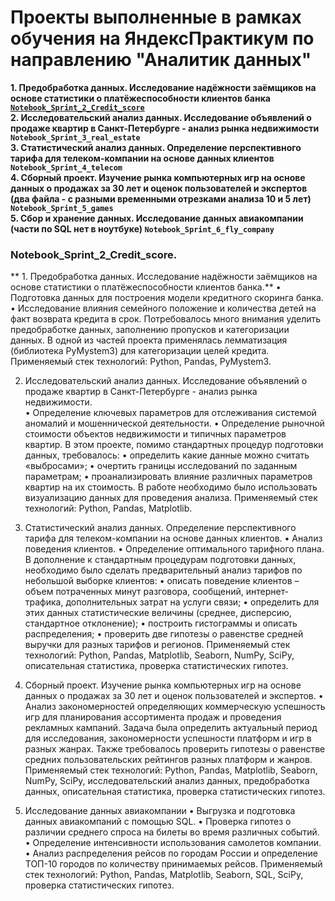 # Проекты выполненные в рамках обучения на ЯндексПрактикум по направлению "Аналитик данных"   
**1. Предобработка данных. Исследование надёжности заёмщиков на основе статистики о платёжеспособности клиентов банка      [`Notebook_Sprint_2_Credit_score`][2]**  
**2. Исследовательский анализ данных. Исследование объявлений о продаже квартир в Санкт-Петербурге - анализ рынка недвижимости     `Notebook_Sprint_3_real_estate`**   
**3. Статистический анализ данных. Определение перспективного тарифа для телеком-компании на основе данных клиентов   `Notebook_Sprint_4_telecom`**  
**4. Сборный проект. Изучение рынка компьютерных игр на основе данных о продажах за 30 лет и оценок пользователей и экспертов (два файла - с разными временными отрезками анализа 10 и 5 лет)  `Notebook_Sprint_5_games`**   
**5. Cбор и хранение данных. Исследование данных авиакомпании (части по SQL нет в ноутбуке)    `Notebook_Sprint_6_fly_company`**

[2]: https://github.com/petrushkoam/Yandex_practikum/tree/master/Notebook_Sprint_2_Credit_score

### Notebook_Sprint_2_Credit_score.
** 1. Предобработка данных. Исследование надёжности заёмщиков на основе статистики о платёжеспособности клиентов банка.** 
•	Подготовка данных для построения модели кредитного скоринга банка. 
•	Исследование влияния семейного положение и количества детей на факт возврата кредита в срок.
Потребовалось много внимания уделить предобработке данных, заполнению пропусков и категоризации данных. В одной из частей проекта применялась лемматизация (библиотека PyMystem3) для категоризации целей кредита. 
Применяемый стек технологий: Python, Pandas, PyMystem3.

2. Исследовательский анализ данных. Исследование объявлений о продаже квартир в Санкт-Петербурге - анализ рынка недвижимости.  
•	Определение ключевых параметров для отслеживания системой аномалий и мошеннической деятельности.
•	Определение рыночной стоимости объектов недвижимости и типичных параметров квартир.
В этом проекте, помимо стандартных процедур подготовки данных, требовалось:
•	определить какие данные можно считать «выбросами»;
•	очертить границы исследований по заданным параметрам;
•	проанализировать влияние различных параметров квартир на их стоимость.
В работе необходимо было использовать визуализацию данных для проведения анализа.
Применяемый стек технологий: Python, Pandas, Matplotlib.

3. Статистический анализ данных. Определение перспективного тарифа для телеком-компании на основе данных клиентов.
•	Анализ поведения клиентов.
•	Определение оптимального тарифного плана.
В дополнение к стандартным процедурам подготовки данных, необходимо было сделать предварительный анализ тарифов по небольшой выборке клиентов:
•	описать поведение клиентов – объем потраченных минут разговора, сообщений, интернет-трафика, дополнительных затрат на услуги связи;
•	определить для этих данных статистические  величины (среднее, дисперсию, стандартное отклонение);
•	построить гистограммы и описать распределения;
•	проверить две гипотезы о равенстве средней выручки для  разных тарифов и регионов.
Применяемый стек технологий: Python, Pandas, Matplotlib, Seaborn, NumPy, SciPy, описательная статистика, проверка статистических гипотез.

4. Сборный проект. Изучение рынка компьютерных игр на основе данных о продажах за 30 лет и оценок пользователей и экспертов.
•	 Анализ закономерностей определяющих коммерческую успешность игр для планирования ассортимента продаж и проведения рекламных кампаний.
Задача была определить актуальный период для исследования, закономерности успешности платформ и игр в разных жанрах. Также требовалось проверить гипотезы о равенстве средних пользовательских рейтингов разных платформ и жанров.
Применяемый стек технологий: Python, Pandas, Matplotlib, Seaborn, NumPy, SciPy, исследовательский анализ данных, предобработка данных, описательная статистика, проверка статистических гипотез.

5. Исследование данных авиакомпании
•	Выгрузка и подготовка данных авиакомпаний с помощью SQL.
•	Проверка гипотез о различии среднего спроса на билеты во время различных событий. 
•	Определение интенсивности использования самолетов компании.
•	Анализ распределения рейсов по городам России и определение ТОП-10 городов по количеству принимаемых рейсов.
Применяемый стек технологий: Python, Pandas, Matplotlib, Seaborn,	SQL, SciPy, проверка статистических гипотез.

